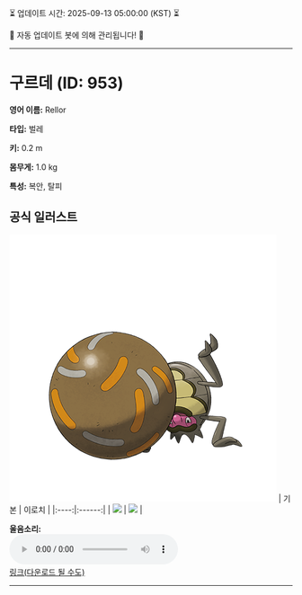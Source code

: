 
⏳ 업데이트 시간: 2025-09-13 05:00:00 (KST) ⏳

🤖 자동 업데이트 봇에 의해 관리됩니다! 🤖

---

# 구르데 (ID: 953)
**영어 이름:** Rellor

**타입:** 벌레

**키:** 0.2 m

**몸무게:** 1.0 kg

**특성:** 복안, 탈피

## 공식 일러스트
![](https://raw.githubusercontent.com/PokeAPI/sprites/master/sprites/pokemon/other/official-artwork/953.png)
| 기본 | 이로치 |
|:----:|:------:|
| <img src="http://play.pokemonshowdown.com/sprites/ani/rellor.gif" width="200"> | <img src="http://play.pokemonshowdown.com/sprites/ani-shiny/rellor.gif" width="200"> |

**울음소리:**<br><audio controls src="https://raw.githubusercontent.com/PokeAPI/cries/main/cries/pokemon/latest/953.ogg"></audio><br> [링크(다운로드 될 수도)](https://raw.githubusercontent.com/PokeAPI/cries/main/cries/pokemon/latest/953.ogg)


---
